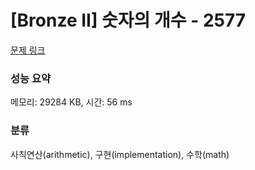 # [Bronze II] 숫자의 개수 - 2577 

[문제 링크](https://www.acmicpc.net/problem/2577) 

### 성능 요약

메모리: 29284 KB, 시간: 56 ms

### 분류

사칙연산(arithmetic), 구현(implementation), 수학(math)

